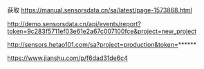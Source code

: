 获取 https://manual.sensorsdata.cn/sa/latest/page-1573868.html


http://demo.sensorsdata.cn/api/events/report?token=9c283f5711ef03e61e2a67c007100fce&project=new_project



http://sensors.hetao101.com/sa?project=production&token=******

https://www.jianshu.com/p/f6dad31de6c4